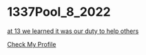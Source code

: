 # 1337Pool_8_2022

<p><u>at 13 we learned it was our duty to help others</u></p>
<a href="https://profile.intra.42.fr/users/aerrajiy">Check My Profile</a>
